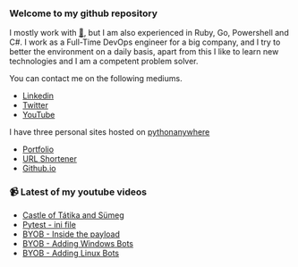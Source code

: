 ### Welcome to my github repository

I mostly work with [:snake:](https://www.python.org/), but I am also experienced in Ruby, Go, Powershell and C#. I work as a Full-Time DevOps engineer for a big company, and I try to better the environment on a daily basis, apart from this I like to learn new technologies and I am a competent problem solver.

You can contact me on the following mediums.
- [Linkedin](https://www.linkedin.com/in/r3ap3rpy)
- [Twitter](https://twitter.com/r3ap3rpy)
- [YouTube](https://www.youtube.com/channel/UC1qkMXH8d2I9DDAtBSeEHqg)

I have three personal sites hosted on [pythonanywhere](https://www.pythonanywhere.com/)
- [Portfolio](http://r3ap3rpy.pythonanywhere.com/)
- [URL Shortener](http://shortenpy.pythonanywhere.com/)
- [Github.io](https://r3ap3rpy.github.io/)

### :video_camera: Latest of my youtube videos
<!-- YOUTUBE:START -->
- [Castle of Tátika and Sümeg](https://www.youtube.com/watch?v=F24fBaufff8)
- [Pytest - ini file](https://www.youtube.com/watch?v=PkbZKC2DGqE)
- [BYOB - Inside the payload](https://www.youtube.com/watch?v=9WqHuYP-vBA)
- [BYOB - Adding Windows Bots](https://www.youtube.com/watch?v=_Pl0YgjCw2c)
- [BYOB - Adding Linux Bots](https://www.youtube.com/watch?v=Cxc6BUw_97A)
<!-- YOUTUBE:END -->

